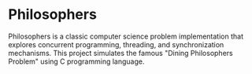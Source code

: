# Philosophers
Philosophers is a classic computer science problem implementation that explores concurrent programming, threading, and synchronization mechanisms. This project simulates the famous "Dining Philosophers Problem" using C programming language.
